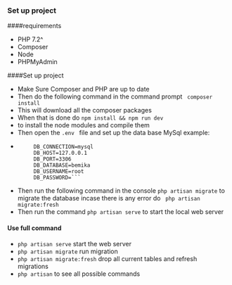 ### Set up project

####requirements
* PHP 7.2^
* Composer
* Node
* PHPMyAdmin

####Set up project
* Make Sure Composer and PHP are up to date
* Then do the following command in the command prompt ``` composer install```
* This will download all the composer packages
* When that is done do ```npm install && npm run dev```
* to install the node modules and compile them
* Then open the ```.env ``` file and set up the data base MySql example:
* ```        
       DB_CONNECTION=mysql
       DB_HOST=127.0.0.1
       DB_PORT=3306
       DB_DATABASE=bemika
       DB_USERNAME=root
       DB_PASSWORD=```
* Then run the following command in the console ```php artisan migrate``` to migrate the database incase there is any error do ``` php artisan migrate:fresh```
* Then run the command ```php artisan serve``` to start the local web server

#### Use full command
* ```php artisan serve``` start the web server
* ```php artisan migrate``` run migration
* ```php artisan migrate:fresh``` drop all current tables and refresh migrations
* ```php artisan``` to see all possible commands
